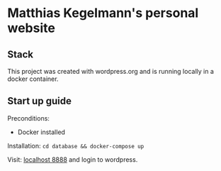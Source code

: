 # Matthias Kegelmann's personal website

## Stack

This project was created with wordpress.org and is running locally in a docker container.

## Start up guide

Preconditions:

- Docker installed

Installation:
`cd database && docker-compose up`

Visit:
[localhost 8888](http://localhost:8888/) and login to wordpress.
